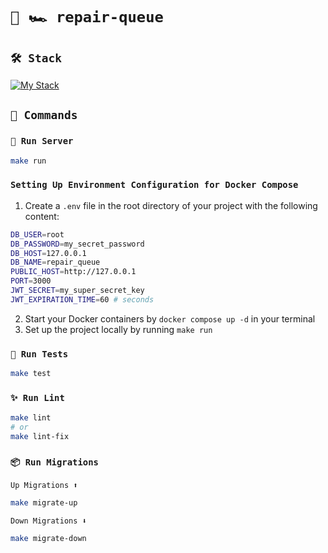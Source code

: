 # `🏁 🏎️ repair-queue`

## `🛠️ Stack`

[![My Stack](https://skillicons.dev/icons?i=go,mysql)](https://skillicons.dev)

## `📜 Commands`

### `🚀 Run Server`

```bash
make run
```

### `Setting Up Environment Configuration for Docker Compose`
1. Create a `.env` file in the root directory of your project with the following content:
```bash
DB_USER=root
DB_PASSWORD=my_secret_password
DB_HOST=127.0.0.1
DB_NAME=repair_queue
PUBLIC_HOST=http://127.0.0.1
PORT=3000
JWT_SECRET=my_super_secret_key
JWT_EXPIRATION_TIME=60 # seconds
```
2. Start your Docker containers by `docker compose up -d` in your terminal
3. Set up the project locally by running `make run`

### `🔬 Run Tests`

```bash
make test
```

### `✨ Run Lint`

```bash
make lint
# or
make lint-fix
```

### `📦 Run Migrations`

`Up Migrations ⬆️`

```bash
make migrate-up
```

`Down Migrations ⬇️`

```bash
make migrate-down
```
